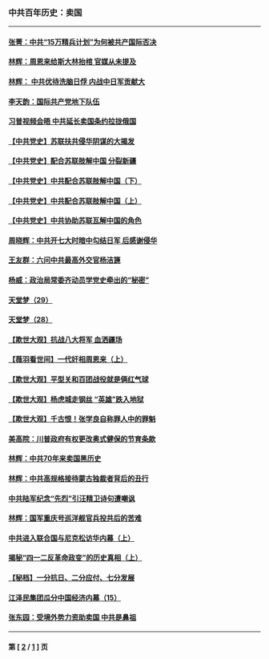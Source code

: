 ### 中共百年历史：卖国
---
#### [张菁：中共“15万精兵计划”为何被共产国际否决](../../pages/nf1176117/n13967677.md?07260430) 
#### [林辉：周恩来给斯大林抬棺 官媒从未提及](../../pages/nf1176117/n13961173.md?07260430) 
#### [林辉： 中共优待洗脑日俘 内战中日军贡献大](../../pages/nf1176117/n13624644.md?07260430) 
#### [李天韵：国际共产党地下队伍](../../pages/nf1176117/n13611808.md?07260430) 
#### [习普视频会晤 中共延长卖国条约拉拢俄国](../../pages/nf1176117/n13060971.md?07260430) 
#### [【中共党史】苏联扶共侵华阴谋的大揭发](../../pages/nf1176117/n13056050.md?07260430) 
#### [【中共党史】配合苏联肢解中国 分裂新疆](../../pages/nf1176117/n13040700.md?07260430) 
#### [【中共党史】中共配合苏联肢解中国（下）](../../pages/nf1176117/n13035660.md?07260430) 
#### [【中共党史】中共配合苏联肢解中国（上）](../../pages/nf1176117/n13030262.md?07260430) 
#### [【中共党史】中共协助苏联瓦解中国的角色](../../pages/nf1176117/n13018109.md?07260430) 
#### [周晓辉：中共开七大时暗中勾结日军 后感谢侵华](../../pages/nf1176117/n12921960.md?07260430) 
#### [王友群：六问中共最高外交官杨洁篪](../../pages/nf1176117/n12836495.md?07260430) 
#### [杨威：政治局常委齐动员学党史牵出的“秘密”](../../pages/nf1176117/n12764642.md?07260430) 
#### [天堂梦（29）](../../pages/nf1176117/n12408465.md?07260430) 
#### [天堂梦（28）](../../pages/nf1176117/n12408309.md?07260430) 
#### [【欺世大观】抗战八大将军 血洒疆场](../../pages/nf1176117/n12357044.md?07260430) 
#### [【薇羽看世间】一代奸相周恩来（上）](../../pages/nf1176117/n12401109.md?07260430) 
#### [【欺世大观】平型关和百团战役就是俩红气球](../../pages/nf1176117/n12359157.md?07260430) 
#### [【欺世大观】杨虎城走钢丝 “英雄”跌入地狱](../../pages/nf1176117/n12358840.md?07260430) 
#### [【欺世大观】千古恨！张学良自称罪人中的罪魁](../../pages/nf1176117/n12358629.md?07260430) 
#### [美高院：川普政府有权更改奥式健保的节育条款](../../pages/nf1176117/n12242171.md?07260430) 
#### [林辉：中共70年来卖国黑历史](../../pages/nf1176117/n11552181.md?07260430) 
#### [林辉：中共高规格接待蒙古独裁者背后的丑行](../../pages/nf1176117/n11225005.md?07260430) 
#### [中共陆军纪念“先烈”引汪精卫诗句遭嘲讽](../../pages/nf1176117/n11153345.md?07260430) 
#### [林辉：国军重庆号巡洋舰官兵投共后的苦难](../../pages/nf1176117/n10997801.md?07260430) 
#### [中共进入联合国与尼克松访华内幕（上）](../../pages/nf1176117/n10138788.md?07260430) 
#### [揭秘“四一二反革命政变”的历史真相（上）](../../pages/nf1176117/n9996650.md?07260430) 
#### [【秘档】一分抗日、二分应付、七分发展](../../pages/nf1176117/n9331484.md?07260430) 
#### [江泽民集团瓜分中国经济内幕（15）](../../pages/nf1176117/n9268584.md?07260430) 
#### [张东园：受境外势力资助卖国 中共是鼻祖](../../pages/nf1176117/n9272480.md?07260430) 

---
#### 第 [ [2](./2.md?07260430) / [1](./1.md?07260430) ] 页
